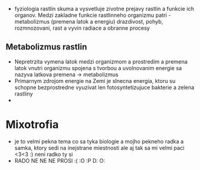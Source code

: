 - fyziologia rastlin skuma a vysvetluje zivotne prejavy rastlin a funkcie ich organov. Medzi zakladne funkcie rastlinneho organizmu patri - metabolizmus (premena latok a energiu) drazdivost, pohyb, rozmnozovani, rast a vyvin radiace a obranne procesy
## Metabolizmus rastlin
- Nepretrzita vymena latok medzi organizmom a prostredim a premena latok vnutri organizmu spojena s tvorbou a uvolnovanim energie sa nazyva latkova premena -> metabolizmus
- Primarnym zdrojom energie na Zemi je slnecna energia, ktoru su schopne bezprostredne vyuzivat len fotosyntetizujuce bakterie a zelena rastliny 
- 
# Mixotrofia
- je to velmi pekna tema co sa tyka biologie a mojho pekneho radka a samka, ktory sedi na inejstrane miestnosti ale aj tak sa mi velmi paci <3<3 :) neni radko ty si 
- RADO NE NE NE PROSI :( :O :P D: O:
